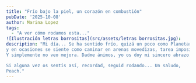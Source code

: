 ```yaml
---
title: "Frío bajo la piel, un corazón en combustión"
pubDate: '2025-10-08'
author: Marina Lopez
tags:
  - "A ver cómo rodamos esta..."
![Ilustración letras borrositas](src/assets/letras borrositas.jpg):
description: "Mi día... Se ha sentido frío, quizá un poco como Planetaria I debe sentirse en ese halo de belleza misteriosa que la envuelve. Lo mundano me ahoga, me atrapa
y en ocasiones se siente como caminar en arenas movedizas, tarea imposible. He hecho todo lo posible hoy, igual que ayer. Igual que anteayer. Igual que el día de antes.
Y simplemente no veo mejora. Dadme ánimos, yo os doy mi sincero abrazo. Sé que se puede y mañana, igual que todos los días anteriores, volveré a hacer todo lo posible.

Si alguna vez os sentís así, recordad, seguid rodando... Un saludo,  
Peach."
---
```

